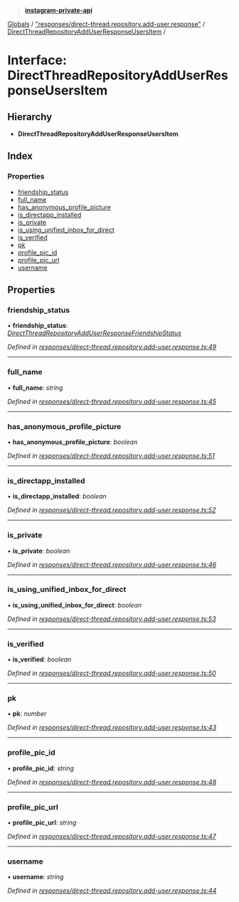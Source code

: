 > **[instagram-private-api](../README.md)**

[Globals](../README.md) / ["responses/direct-thread.repository.add-user.response"](../modules/_responses_direct_thread_repository_add_user_response_.md) / [DirectThreadRepositoryAddUserResponseUsersItem](_responses_direct_thread_repository_add_user_response_.directthreadrepositoryadduserresponseusersitem.md) /

# Interface: DirectThreadRepositoryAddUserResponseUsersItem

## Hierarchy

* **DirectThreadRepositoryAddUserResponseUsersItem**

## Index

### Properties

* [friendship_status](_responses_direct_thread_repository_add_user_response_.directthreadrepositoryadduserresponseusersitem.md#friendship_status)
* [full_name](_responses_direct_thread_repository_add_user_response_.directthreadrepositoryadduserresponseusersitem.md#full_name)
* [has_anonymous_profile_picture](_responses_direct_thread_repository_add_user_response_.directthreadrepositoryadduserresponseusersitem.md#has_anonymous_profile_picture)
* [is_directapp_installed](_responses_direct_thread_repository_add_user_response_.directthreadrepositoryadduserresponseusersitem.md#is_directapp_installed)
* [is_private](_responses_direct_thread_repository_add_user_response_.directthreadrepositoryadduserresponseusersitem.md#is_private)
* [is_using_unified_inbox_for_direct](_responses_direct_thread_repository_add_user_response_.directthreadrepositoryadduserresponseusersitem.md#is_using_unified_inbox_for_direct)
* [is_verified](_responses_direct_thread_repository_add_user_response_.directthreadrepositoryadduserresponseusersitem.md#is_verified)
* [pk](_responses_direct_thread_repository_add_user_response_.directthreadrepositoryadduserresponseusersitem.md#pk)
* [profile_pic_id](_responses_direct_thread_repository_add_user_response_.directthreadrepositoryadduserresponseusersitem.md#profile_pic_id)
* [profile_pic_url](_responses_direct_thread_repository_add_user_response_.directthreadrepositoryadduserresponseusersitem.md#profile_pic_url)
* [username](_responses_direct_thread_repository_add_user_response_.directthreadrepositoryadduserresponseusersitem.md#username)

## Properties

###  friendship_status

• **friendship_status**: *[DirectThreadRepositoryAddUserResponseFriendshipStatus](_responses_direct_thread_repository_add_user_response_.directthreadrepositoryadduserresponsefriendshipstatus.md)*

*Defined in [responses/direct-thread.repository.add-user.response.ts:49](https://github.com/dilame/instagram-private-api/blob/01eb399/src/responses/direct-thread.repository.add-user.response.ts#L49)*

___

###  full_name

• **full_name**: *string*

*Defined in [responses/direct-thread.repository.add-user.response.ts:45](https://github.com/dilame/instagram-private-api/blob/01eb399/src/responses/direct-thread.repository.add-user.response.ts#L45)*

___

###  has_anonymous_profile_picture

• **has_anonymous_profile_picture**: *boolean*

*Defined in [responses/direct-thread.repository.add-user.response.ts:51](https://github.com/dilame/instagram-private-api/blob/01eb399/src/responses/direct-thread.repository.add-user.response.ts#L51)*

___

###  is_directapp_installed

• **is_directapp_installed**: *boolean*

*Defined in [responses/direct-thread.repository.add-user.response.ts:52](https://github.com/dilame/instagram-private-api/blob/01eb399/src/responses/direct-thread.repository.add-user.response.ts#L52)*

___

###  is_private

• **is_private**: *boolean*

*Defined in [responses/direct-thread.repository.add-user.response.ts:46](https://github.com/dilame/instagram-private-api/blob/01eb399/src/responses/direct-thread.repository.add-user.response.ts#L46)*

___

###  is_using_unified_inbox_for_direct

• **is_using_unified_inbox_for_direct**: *boolean*

*Defined in [responses/direct-thread.repository.add-user.response.ts:53](https://github.com/dilame/instagram-private-api/blob/01eb399/src/responses/direct-thread.repository.add-user.response.ts#L53)*

___

###  is_verified

• **is_verified**: *boolean*

*Defined in [responses/direct-thread.repository.add-user.response.ts:50](https://github.com/dilame/instagram-private-api/blob/01eb399/src/responses/direct-thread.repository.add-user.response.ts#L50)*

___

###  pk

• **pk**: *number*

*Defined in [responses/direct-thread.repository.add-user.response.ts:43](https://github.com/dilame/instagram-private-api/blob/01eb399/src/responses/direct-thread.repository.add-user.response.ts#L43)*

___

###  profile_pic_id

• **profile_pic_id**: *string*

*Defined in [responses/direct-thread.repository.add-user.response.ts:48](https://github.com/dilame/instagram-private-api/blob/01eb399/src/responses/direct-thread.repository.add-user.response.ts#L48)*

___

###  profile_pic_url

• **profile_pic_url**: *string*

*Defined in [responses/direct-thread.repository.add-user.response.ts:47](https://github.com/dilame/instagram-private-api/blob/01eb399/src/responses/direct-thread.repository.add-user.response.ts#L47)*

___

###  username

• **username**: *string*

*Defined in [responses/direct-thread.repository.add-user.response.ts:44](https://github.com/dilame/instagram-private-api/blob/01eb399/src/responses/direct-thread.repository.add-user.response.ts#L44)*